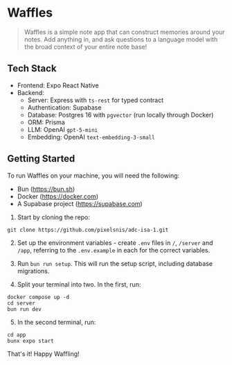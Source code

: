 # Waffles

> Waffles is a simple note app that can construct memories around your notes. Add anything in, and ask questions to a language model with the broad context of your entire note base!

## Tech Stack

- Frontend: Expo React Native
- Backend:
  - Server: Express with `ts-rest` for typed contract
  - Authentication: Supabase
  - Database: Postgres 16 with `pgvector` (run locally through Docker)
  - ORM: Prisma
  - LLM: OpenAI `gpt-5-mini`
  - Embedding: OpenAI `text-embedding-3-small`

## Getting Started

To run Waffles on your machine, you will need the following:

- Bun (https://bun.sh)
- Docker (https://docker.com)
- A Supabase project (https://supabase.com)

1. Start by cloning the repo:

```
git clone https://github.com/pixelsnis/adc-isa-1.git
```

2. Set up the environment variables - create `.env` files in `/`, `/server` and `/app`, referring to the `.env.example` in each for the correct variables.

3. Run `bun run setup`. This will run the setup script, including database migrations.

4. Split your terminal into two. In the first, run:

```
docker compose up -d
cd server
bun run dev
```

5. In the second terminal, run:

```
cd app
bunx expo start
```

That's it! Happy Waffling!
